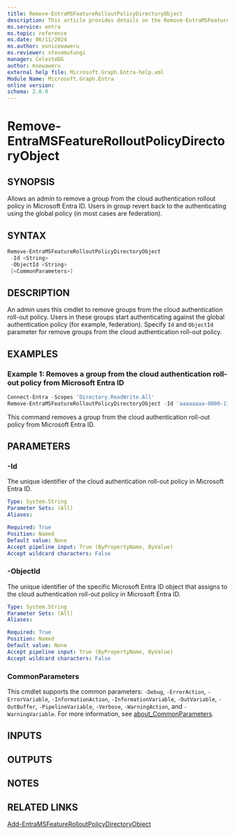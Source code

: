 ```yaml
---
title: Remove-EntraMSFeatureRolloutPolicyDirectoryObject
description: This article provides details on the Remove-EntraMSFeatureRolloutPolicyDirectoryObject command.
ms.service: entra
ms.topic: reference
ms.date: 06/11/2024
ms.author: eunicewaweru
ms.reviewer: stevemutungi
manager: CelesteDG
author: msewaweru
external help file: Microsoft.Graph.Entra-help.xml
Module Name: Microsoft.Graph.Entra
online version:
schema: 2.0.0
---
```


# Remove-EntraMSFeatureRolloutPolicyDirectoryObject

## SYNOPSIS

Allows an admin to remove a group from the cloud authentication rollout policy in Microsoft Entra ID.
Users in group revert back to the authenticating using the global policy (in most cases are federation).

## SYNTAX

```powershell
Remove-EntraMSFeatureRolloutPolicyDirectoryObject 
 -Id <String> 
 -ObjectId <String> 
 [<CommonParameters>]
```

## DESCRIPTION

An admin uses this cmdlet to remove groups from the cloud authentication roll-out policy.
Users in these groups start authenticating against the global authentication policy (for example,
federation). Specify `Id` and `ObjectId` parameter for remove groups from the cloud authentication roll-out policy.

## EXAMPLES

### Example 1: Removes a group from the cloud authentication roll-out policy from Microsoft Entra ID

```powershell
Connect-Entra -Scopes 'Directory.ReadWrite.All'
Remove-EntraMSFeatureRolloutPolicyDirectoryObject -Id 'aaaaaaaa-0000-1111-2222-bbbbbbbbbbbb' -ObjectId 'aaaaaaaa-0000-1111-2222-cccccccccccc'
```

This command removes a group from the cloud authentication roll-out policy from Microsoft Entra ID.

## PARAMETERS

### -Id

The unique identifier of the cloud authentication roll-out policy in Microsoft Entra ID.

```yaml
Type: System.String
Parameter Sets: (All)
Aliases:

Required: True
Position: Named
Default value: None
Accept pipeline input: True (ByPropertyName, ByValue)
Accept wildcard characters: False
```

### -ObjectId

The unique identifier of the specific Microsoft Entra ID object that assigns to the cloud authentication roll-out policy in Microsoft Entra ID.

```yaml
Type: System.String
Parameter Sets: (All)
Aliases:

Required: True
Position: Named
Default value: None
Accept pipeline input: True (ByPropertyName, ByValue)
Accept wildcard characters: False
```

### CommonParameters

This cmdlet supports the common parameters: `-Debug`, `-ErrorAction`, `-ErrorVariable`, `-InformationAction`, `-InformationVariable`, `-OutVariable`, `-OutBuffer`, `-PipelineVariable`, `-Verbose`, `-WarningAction`, and `-WarningVariable`. For more information, see [about_CommonParameters](https://go.microsoft.com/fwlink/?LinkID=113216).

## INPUTS

## OUTPUTS

## NOTES

## RELATED LINKS

[Add-EntraMSFeatureRolloutPolicyDirectoryObject](Add-EntraMSFeatureRolloutPolicyDirectoryObject.md)
